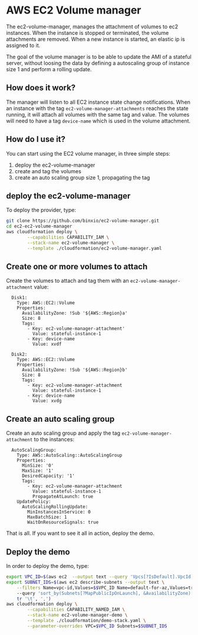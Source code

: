 # AWS EC2 Volume manager
The ec2-volume-manager, manages the attachment of volumes to ec2 instances.  When the instance is stopped or terminated, the volume attachments are removed. 
When a new instance is started, an elastic ip is assigned to it.

The goal of the volume manager is to be able to update the AMI of a stateful server, without loosing the data by defining
a autoscaling group of instance size 1 and perform a rolling update.

## How does it work?
The manager will listen to all EC2 instance state change notifications. When an instance with the tag `ec2-volume-manager-attachments` 
reaches the state running, it will attach all volumes with the same tag and value.  The volumes will need to have a tag `device-name`
which is used in the volume attachment.

## How do I use it?
You can start using the EC2 volume manager, in three simple steps:

1. deploy the ec2-volume-manager
2. create and tag the volumes
3. create an auto scaling group size 1, propagating the tag

## deploy the ec2-volume-manager
To deploy the provider, type:

```sh
git clone https://github.com/binxio/ec2-volume-manager.git
cd ec2-ec2-volume-manager
aws cloudformation deploy \
        --capabilities CAPABILITY_IAM \
        --stack-name ec2-volume-manager \
        --template ./cloudformation/ec2-volume-manager.yaml
```
## Create one or more volumes to attach
Create the volumes to attach and tag them with an `ec2-volume-manager-attachment` value:
```
  Disk1:
    Type: AWS::EC2::Volume
    Properties:
      AvailabilityZone: !Sub '${AWS::Region}a'
      Size: 8
      Tags:
        - Key: ec2-volume-manager-attachment'
          Value: stateful-instance-1
        - Key: device-name
          Value: xvdf

  Disk2:
    Type: AWS::EC2::Volume
    Properties:
      AvailabilityZone: !Sub '${AWS::Region}b'
      Size: 8
      Tags:
        - Key: ec2-volume-manager-attachment
          Value: stateful-instance-1
        - Key: device-name
          Value: xvdg

```

## Create an auto scaling group
Create an auto scaling group and apply the tag `ec2-volume-manager-attachment` to the instances:
```
  AutoScalingGroup:
    Type: AWS::AutoScaling::AutoScalingGroup
    Properties:
      MinSize: '0'
      MaxSize: '1'
      DesiredCapacity: '1'
      Tags:
        - Key: ec2-volume-manager-attachment
          Value: stateful-instance-1
          PropagateAtLaunch: true
    UpdatePolicy:
      AutoScalingRollingUpdate:
        MinInstancesInService: 0
        MaxBatchSize: 1
        WaitOnResourceSignals: true
```
That is all. If you want to see it all in action, deploy the demo.

## Deploy the demo
In order to deploy the demo, type:

```sh
export VPC_ID=$(aws ec2  --output text --query 'Vpcs[?IsDefault].VpcId' describe-vpcs)
export SUBNET_IDS=$(aws ec2 describe-subnets --output text \
	--filters Name=vpc-id,Values=$$VPC_ID Name=default-for-az,Values=true 
    --query 'sort_by(Subnets[?MapPublicIpOnLaunch], &AvailabilityZone)[*].SubnetId' | \
	tr '\t', ',')
aws cloudformation deploy \
        --capabilities CAPABILITY_NAMED_IAM \
        --stack-name ec2-volume-manager-demo \
        --template ./cloudformation/demo-stack.yaml \
        --parameter-overrides VPC=$VPC_ID Subnets=$SUBNET_IDS
```
